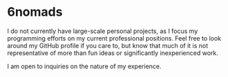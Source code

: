 # 6nomads
I do not currently have large-scale personal projects, as I focus my programming efforts on my current professional positions. Feel free to look around my GitHub profile if you care to, but know that much of it is not representative of more than fun ideas or significantly inexperienced work.

I am open to inquiries on the nature of my experience.
